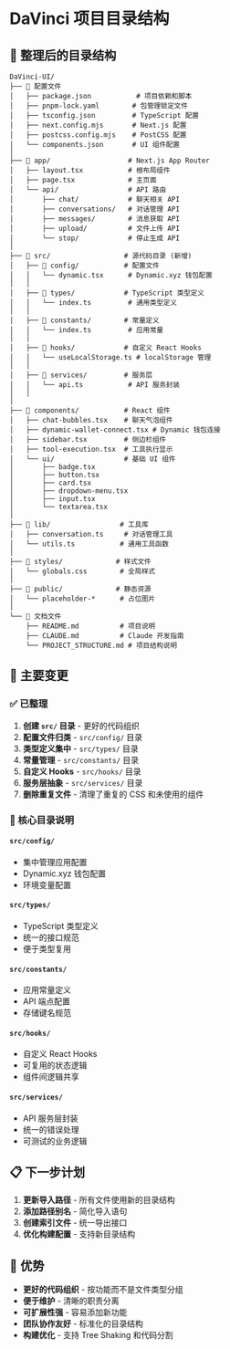 # DaVinci 项目目录结构

## 📁 整理后的目录结构

```
DaVinci-UI/
├── 📄 配置文件
│   ├── package.json           # 项目依赖和脚本
│   ├── pnpm-lock.yaml        # 包管理锁定文件
│   ├── tsconfig.json         # TypeScript 配置
│   ├── next.config.mjs       # Next.js 配置
│   ├── postcss.config.mjs    # PostCSS 配置
│   └── components.json       # UI 组件配置
│
├── 📁 app/                   # Next.js App Router
│   ├── layout.tsx           # 根布局组件
│   ├── page.tsx             # 主页面
│   └── api/                 # API 路由
│       ├── chat/            # 聊天相关 API
│       ├── conversations/   # 对话管理 API
│       ├── messages/        # 消息获取 API
│       ├── upload/          # 文件上传 API
│       └── stop/            # 停止生成 API
│
├── 📁 src/                  # 源代码目录 (新增)
│   ├── 📁 config/           # 配置文件
│   │   └── dynamic.tsx      # Dynamic.xyz 钱包配置
│   │
│   ├── 📁 types/            # TypeScript 类型定义
│   │   └── index.ts         # 通用类型定义
│   │
│   ├── 📁 constants/        # 常量定义
│   │   └── index.ts         # 应用常量
│   │
│   ├── 📁 hooks/            # 自定义 React Hooks
│   │   └── useLocalStorage.ts # localStorage 管理
│   │
│   ├── 📁 services/         # 服务层
│   │   └── api.ts           # API 服务封装
│   │
│
├── 📁 components/           # React 组件
│   ├── chat-bubbles.tsx    # 聊天气泡组件
│   ├── dynamic-wallet-connect.tsx # Dynamic 钱包连接
│   ├── sidebar.tsx         # 侧边栏组件
│   ├── tool-execution.tsx  # 工具执行显示
│   └── ui/                 # 基础 UI 组件
│       ├── badge.tsx
│       ├── button.tsx
│       ├── card.tsx
│       ├── dropdown-menu.tsx
│       ├── input.tsx
│       └── textarea.tsx
│
├── 📁 lib/                 # 工具库
│   ├── conversation.ts     # 对话管理工具
│   └── utils.ts           # 通用工具函数
│
├── 📁 styles/             # 样式文件
│   └── globals.css        # 全局样式
│
├── 📁 public/             # 静态资源
│   └── placeholder-*      # 占位图片
│
└── 📄 文档文件
    ├── README.md          # 项目说明
    ├── CLAUDE.md          # Claude 开发指南
    └── PROJECT_STRUCTURE.md # 项目结构说明
```

## 🔄 主要变更

### ✅ 已整理
1. **创建 `src/` 目录** - 更好的代码组织
2. **配置文件归类** - `src/config/` 目录
3. **类型定义集中** - `src/types/` 目录
4. **常量管理** - `src/constants/` 目录
5. **自定义 Hooks** - `src/hooks/` 目录
6. **服务层抽象** - `src/services/` 目录
8. **删除重复文件** - 清理了重复的 CSS 和未使用的组件

### 🎯 核心目录说明

#### `src/config/`
- 集中管理应用配置
- Dynamic.xyz 钱包配置
- 环境变量配置

#### `src/types/`
- TypeScript 类型定义
- 统一的接口规范
- 便于类型复用

#### `src/constants/`
- 应用常量定义
- API 端点配置
- 存储键名规范

#### `src/hooks/`
- 自定义 React Hooks
- 可复用的状态逻辑
- 组件间逻辑共享

#### `src/services/`
- API 服务层封装
- 统一的错误处理
- 可测试的业务逻辑


## 📋 下一步计划

1. **更新导入路径** - 所有文件使用新的目录结构
2. **添加路径别名** - 简化导入语句
3. **创建索引文件** - 统一导出接口
4. **优化构建配置** - 支持新目录结构

## 🚀 优势

- **更好的代码组织** - 按功能而不是文件类型分组
- **便于维护** - 清晰的职责分离
- **可扩展性强** - 容易添加新功能
- **团队协作友好** - 标准化的目录结构
- **构建优化** - 支持 Tree Shaking 和代码分割